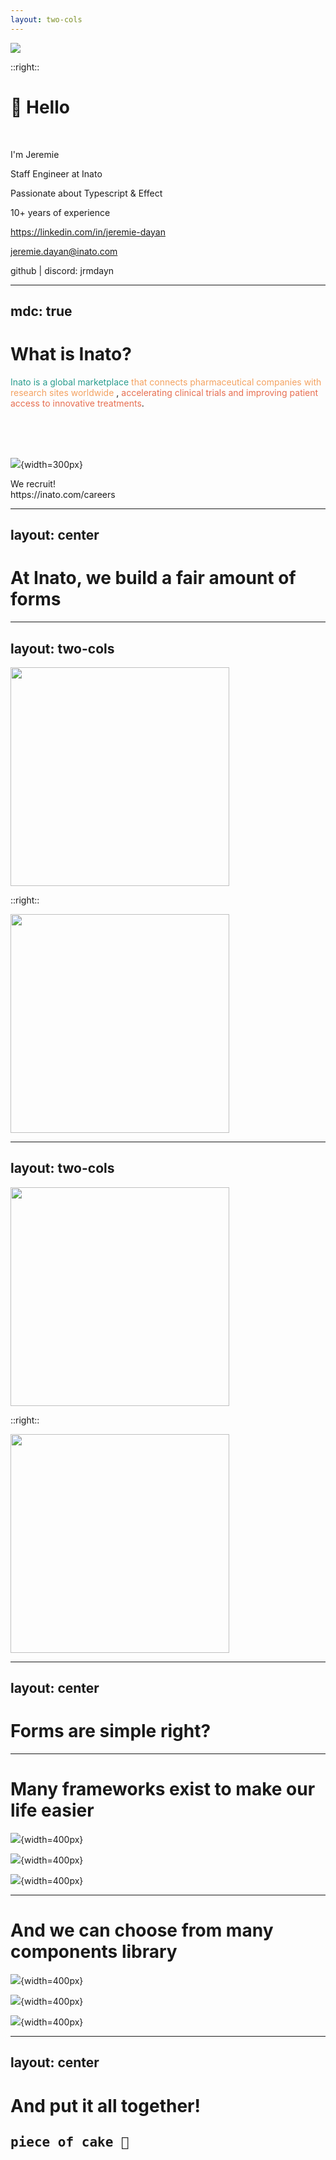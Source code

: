 ```yaml
---
layout: two-cols
---
```


<img src="/me.jpg" class="rounded-full h-[300px] w-[300px] center mt-[70px]"/>

::right::

# 👋 Hello
<br>

I'm Jeremie

Staff Engineer at Inato

Passionate about Typescript & Effect

10+ years of experience

https://linkedin.com/in/jeremie-dayan 

jeremie.dayan@inato.com

github | discord: jrmdayn

<!--
My name is Jeremie

I am a staff engineer at Inato

I have been passionate about Typescript for a while now, and more recently about Effect

Feel free to reach out via email, discord, linkedin
-->
---
mdc: true
---

# What is Inato?

<v-click> <span style="color: #2a9d8f;">Inato is a global marketplace</span> </v-click> <v-click> <span style="color: #f4a261;">that connects pharmaceutical companies with research sites worldwide</span></v-click> <v-click>, <span style="color: #e76f51;">accelerating clinical trials and improving patient access to innovative treatments</span>.</v-click>

<br>
<br>
<br>

![](/inato.png){width=300px}

<v-click>
We recruit!
<br>
https://inato.com/careers
</v-click>

<!-- 

What is Inato?

[click] Inato is a global marketplace

[click] that connects pharmaceutical companies with research sites worldwide

[click] accelerating clinical trials and improving patient access to innovative treatments

[click] and we recruits engineers! check out our carreers website
 -->
---
layout: center
---

# At Inato, we build a fair amount of forms

<!--
So let's talk about forms.
At Inato, we do a fair amount of them!
-->

---
layout: two-cols
---

<img src="/form1.png" width=350 class="border rounded"/>

::right::

<img src="/form2.png" width=350 class="border rounded"/>

<!--
Forms that looks like this
-->

---
layout: two-cols
---

<img src="/form3.png" width=350 class="border rounded"/>

::right::

<img src="/form4.png" width=350 class="border rounded"/>

<!--
and this
-->

---
layout: center
---

# Forms are simple right?

<!--
And forms are simple right?
-->

---

# Many frameworks exist to make our life easier

<div />

![](/reacthookform.png){width=400px}


![](/mantine.svg){width=400px}


![](/tanstackform.png){width=400px}

<!--
We just need to use one of the many frameworks that exist
-->

---

# And we can choose from many components library
<div />

![](/shadcn.png){width=400px}

![](/mantine.svg){width=400px}

![](/antd.png){width=400px}

<!--
And a decent components library
-->

---
layout: center
---

# And put it all together!

<v-click>
<h2><pre>piece of cake 🍰</pre></h2>
</v-click>

<!--
to put it all together!

[click] Easy peasy
-->
